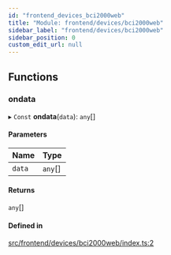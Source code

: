 ```yaml
---
id: "frontend_devices_bci2000web"
title: "Module: frontend/devices/bci2000web"
sidebar_label: "frontend/devices/bci2000web"
sidebar_position: 0
custom_edit_url: null
---
```


## Functions

### ondata

▸ `Const` **ondata**(`data`): `any`[]

#### Parameters

| Name | Type |
| :------ | :------ |
| `data` | `any`[] |

#### Returns

`any`[]

#### Defined in

[src/frontend/devices/bci2000web/index.ts:2](https://github.com/brainsatplay/datastreams-api-ts/blob/60f94d3/src/frontend/devices/bci2000web/index.ts#L2)
